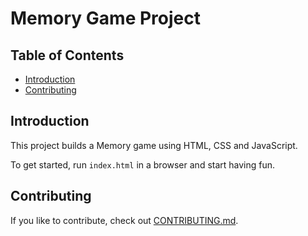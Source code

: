 # Memory Game Project

## Table of Contents

* [Introduction](#introduction)
* [Contributing](#contributing)

## Introduction

This project builds a Memory game using HTML, CSS and JavaScript.

To get started, run `index.html` in a browser and start having fun.


## Contributing

If you like to contribute, check out [CONTRIBUTING.md](CONTRIBUTING.md).
